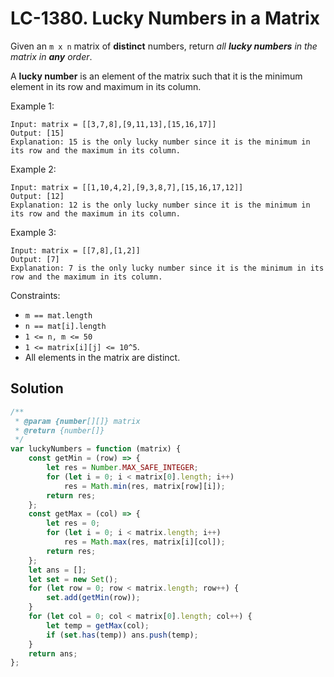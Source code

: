 # LC-1380. Lucky Numbers in a Matrix

Given an `m x n` matrix of **distinct** numbers, return _all **lucky numbers** in the matrix in **any** order_.

A **lucky number** is an element of the matrix such that it is the minimum element in its row and maximum in its column.

Example 1:

```
Input: matrix = [[3,7,8],[9,11,13],[15,16,17]]
Output: [15]
Explanation: 15 is the only lucky number since it is the minimum in its row and the maximum in its column.
```

Example 2:

```
Input: matrix = [[1,10,4,2],[9,3,8,7],[15,16,17,12]]
Output: [12]
Explanation: 12 is the only lucky number since it is the minimum in its row and the maximum in its column.
```

Example 3:

```
Input: matrix = [[7,8],[1,2]]
Output: [7]
Explanation: 7 is the only lucky number since it is the minimum in its row and the maximum in its column.
```

Constraints:

-   `m == mat.length`
-   `n == mat[i].length`
-   `1 <= n, m <= 50`
-   `1 <= matrix[i][j] <= 10^5`.
-   All elements in the matrix are distinct.

## Solution

```javascript
/**
 * @param {number[][]} matrix
 * @return {number[]}
 */
var luckyNumbers = function (matrix) {
    const getMin = (row) => {
        let res = Number.MAX_SAFE_INTEGER;
        for (let i = 0; i < matrix[0].length; i++)
            res = Math.min(res, matrix[row][i]);
        return res;
    };
    const getMax = (col) => {
        let res = 0;
        for (let i = 0; i < matrix.length; i++)
            res = Math.max(res, matrix[i][col]);
        return res;
    };
    let ans = [];
    let set = new Set();
    for (let row = 0; row < matrix.length; row++) {
        set.add(getMin(row));
    }
    for (let col = 0; col < matrix[0].length; col++) {
        let temp = getMax(col);
        if (set.has(temp)) ans.push(temp);
    }
    return ans;
};
```
